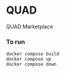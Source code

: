 # QUAD
QUAD Marketplace

### To run
```
docker compose build
docker compose up
docker compose down
```
